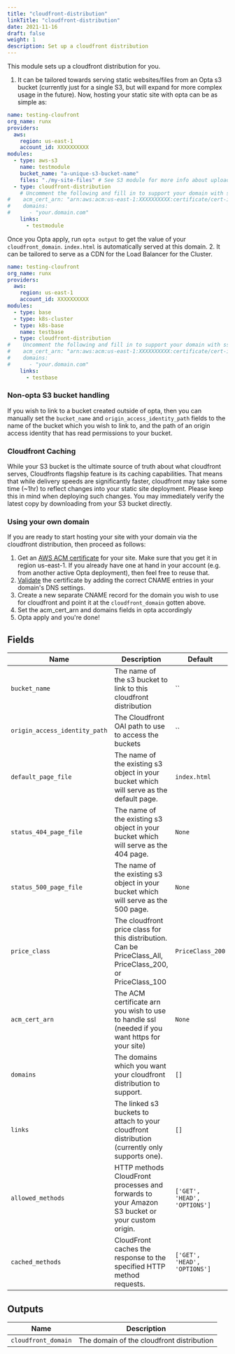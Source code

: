 ```yaml
---
title: "cloudfront-distribution"
linkTitle: "cloudfront-distribution"
date: 2021-11-16
draft: false
weight: 1
description: Set up a cloudfront distribution
---
```


This module sets up a cloudfront distribution for you.

1. It can be tailored towards serving static websites/files from an Opta s3 
bucket (currently just for a single S3, but will expand for more complex usage in the future). Now, hosting your 
static site with opta can be as simple as:

```yaml
name: testing-cloufront
org_name: runx
providers:
  aws:
    region: us-east-1
    account_id: XXXXXXXXXX
modules:
  - type: aws-s3
    name: testmodule
    bucket_name: "a-unique-s3-bucket-name"
    files: "./my-site-files" # See S3 module for more info about uploading your files t S3
  - type: cloudfront-distribution
    # Uncomment the following and fill in to support your domain with ssl
#    acm_cert_arn: "arn:aws:acm:us-east-1:XXXXXXXXXX:certificate/cert-id"
#    domains:
#      - "your.domain.com"
    links:
      - testmodule
```

Once you Opta apply, run `opta output` to get the value of your `cloudfront_domain`. `index.html` is automatically served at this domain.
2. It can be tailored to serve as a CDN for the Load Balancer for the Cluster.
```yaml
name: testing-cloufront
org_name: runx
providers:
  aws:
    region: us-east-1
    account_id: XXXXXXXXXX
modules:
  - type: base
  - type: k8s-cluster
  - type: k8s-base
    name: testbase
  - type: cloudfront-distribution
#    Uncomment the following and fill in to support your domain with ssl
#    acm_cert_arn: "arn:aws:acm:us-east-1:XXXXXXXXXX:certificate/cert-id"
#    domains:
#      - "your.domain.com"
    links:
      - testbase
```

### Non-opta S3 bucket handling
If you wish to link to a bucket created outside of opta, then you can manually set the `bucket_name` and 
`origin_access_identity_path` fields to the name of the bucket which you wish to link to, and the path of an
origin access identity that has read permissions to your bucket.

### Cloudfront Caching
While your S3 bucket is the ultimate source of truth about what cloudfront serves, Cloudfronts flagship feature is its
caching capabilities. That means that while delivery speeds are significantly faster, cloudfront may take some time
(~1hr) to reflect changes into your static site deployment. Please keep this in mind when deploying such changes. You
may immediately verify the latest copy by downloading from your S3 bucket directly.

### Using your own domain
If you are ready to start hosting your site with your domain via the cloudfront distribution, then proceed as follows:
1. Get an [AWS ACM certificate](https://docs.aws.amazon.com/acm/latest/userguide/gs-acm-request-public.html) for your site. 
   Make sure that you get it in region us-east-1. If you already have one at hand in your account (e.g. from another 
   active Opta deployment), then feel free to reuse that.
2. [Validate](https://docs.aws.amazon.com/acm/latest/userguide/dns-validation.html) the certificate by adding the correct CNAME entries in your domain's DNS settings. 
3. Create a new separate CNAME record for the domain you wish to use for cloudfront and point it at the `cloudfront_domain` gotten above.
3. Set the acm_cert_arn and domains fields in opta accordingly
4. Opta apply and you're done!


## Fields


| Name      | Description | Default | Required |
| ----------- | ----------- | ------- | -------- |
| `bucket_name` | The name of the s3 bucket to link to this cloudfront distribution | `` | False |
| `origin_access_identity_path` | The Cloudfront OAI path to use to access the buckets | `` | False |
| `default_page_file` | The name of the existing s3 object in your bucket which will serve as the default page. | `index.html` | False |
| `status_404_page_file` | The name of the existing s3 object in your bucket which will serve as the 404 page. | `None` | False |
| `status_500_page_file` | The name of the existing s3 object in your bucket which will serve as the 500 page. | `None` | False |
| `price_class` | The cloudfront price class for this distribution. Can be PriceClass_All, PriceClass_200, or PriceClass_100 | `PriceClass_200` | False |
| `acm_cert_arn` | The ACM certificate arn you wish to use to handle ssl (needed if you want https for your site) | `None` | False |
| `domains` | The domains which you want your cloudfront distribution to support. | `[]` | False |
| `links` | The linked s3 buckets to attach to your cloudfront distribution (currently only supports one). | `[]` | False |
| `allowed_methods` | HTTP methods CloudFront processes and forwards to your Amazon S3 bucket or your custom origin. | `['GET', 'HEAD', 'OPTIONS']` | False |
| `cached_methods` | CloudFront caches the response to the specified HTTP method requests. | `['GET', 'HEAD', 'OPTIONS']` | False |

## Outputs


| Name      | Description |
| ----------- | ----------- |
| `cloudfront_domain` | The domain of the cloudfront distribution |